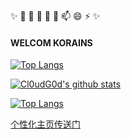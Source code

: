 
✨ 🔭 🌱 👯 🤔 💬 📫 😄 ⚡ ✨

#### WELCOM KORAINS

[![Top Langs](https://github-readme-stats.vercel.app/api/top-langs/?username=kora-KR)](https://github.com/anuraghazra/github-readme-stats)

[![Cl0udG0d's github stats](https://github-readme-stats.vercel.app/api?username=kora-KR&show_icons=true&bg_color=DEG,#e66347,#af5679,#904e95)](https://github.com/anuraghazra/github-readme-stats)


[![Top Langs](https://github-readme-stats.vercel.app/api/top-langs/?username=kora-KR&layout=compact)](https://github.com/anuraghazra/github-readme-stats)

[个性化主页传送门](https://github.com/anuraghazra/github-readme-stats)
